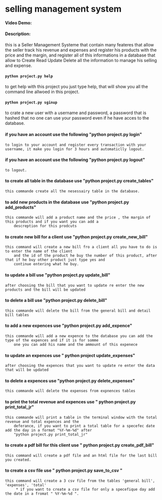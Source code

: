 # selling management system
#### Video Demo:  <URL HERE>
#### Description:

this is a Seller Management Systeme that contain many feateres that allow the seller track his revenue and expenses 
and register his products with the price and the margin, and register all of this informations in a database that 
allow to Create Read Update Delete all the information to manage his selling and expense.

#### `python project.py help`
to get help with this project you just type help, that will show you all the command line allwoed in this project.

#### `python project.py sginup` 
to crate a new user with a username and password, a password that is hashed that no one can use your password even if he have acces to the database.

#### if you have an account use the following "python project.py login"
    to login to your account and register every transaction with your username, it make you login for 3 hours and automaticlly logout.

#### if you have an account use the following "python project.py logout"
    to logout.

#### to create all table in the database use "python project.py create_tables"
    this commande create all the nesessairy table in the database.

#### to add new products in the database use "python project.py add_products"
    this commande will add a product name and the price , the margin of this products and if you want you can add a
        descreption for this prodcuts 

#### to create new bill for a client use "python project.py create_new_bill"
    this command will create a new bill fro a client all you have to do is to enter the name of the client 
        and the id of the product he buy the number of this product, after that if he buy other product just type yes and
        continue entering what he buy.

#### to update a bill use "python project.py update_bill"
    after choosing the bill that you want to update re enter the new products and the bill will be updated 
    
#### to delete a bill use "python project.py delete_bill"
    this commande will delete the bill from the general bill and detail bill tables

#### to add a new expences use "python project.py add_expence"
    this commande will add a new expence to the database you can add the type of the expences and if it is for somme
        one you can add his name and the ammount of this expenece

#### to update an expences use " python project update_expenses"
    after choosing the expences that you want to update re enter the data that will be updated 
    
#### to delete a expences use "python project.py delete_expenses"
    this commande will delete the expenses from expnences tables

#### to print the total revenue and expences use " python project.py print_total_jr"
    this commande will print a table in the terminal window with the total revenue and total expences and the 
        deferance, if you want to print a total table for a specefec date add the day in a format "%Y-%m-%d" after 
        "python project.py print_total_jr"

#### to create a pdf bill for this client use " python project.py create_pdf_bill"
    this command will create a pdf file and an html file for the last bill you created. 

#### to create a csv file use " python project.py save_to_csv "
    this command will create a 3 csv file from the tables 'general bill', 'expenses', 'total'
         * if you want to create a csv file for only a specefique day add the date in a fromat " %Y-%m-%d ". 
